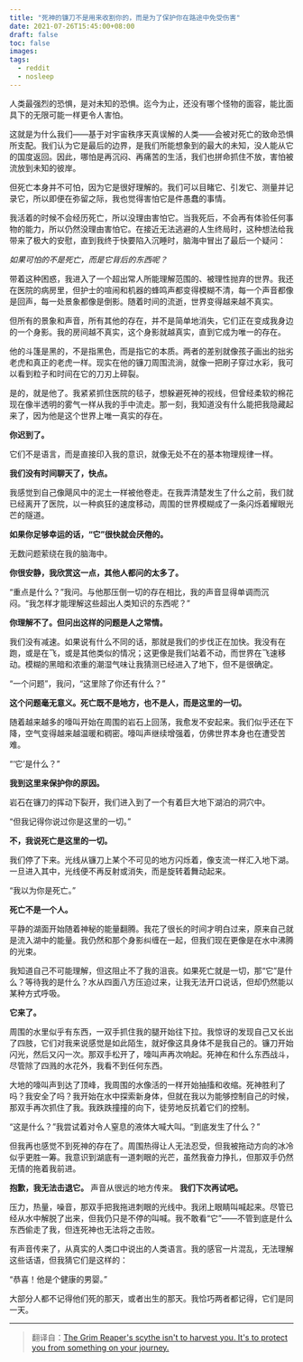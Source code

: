 ```yaml
---
title: "死神的镰刀不是用来收割你的，而是为了保护你在路途中免受伤害"
date: 2021-07-26T15:45:00+08:00
draft: false
toc: false
images:
tags: 
  - reddit
  - nosleep
---
```


人类最强烈的恐惧，是对未知的恐惧。迄今为止，还没有哪个怪物的面容，能比面具下的无限可能一样更令人害怕。

这就是为什么我们——基于对宇宙秩序天真误解的人类——会被对死亡的致命恐惧所支配。我们认为它是最后的边界，是我们所能想象到的最大的未知，没人能从它的国度返回。因此，哪怕是再沉闷、再痛苦的生活，我们也拼命抓住不放，害怕被流放到未知的彼岸。

但死亡本身并不可怕，因为它是很好理解的。我们可以目睹它、引发它、测量并记录它，所以即便在弥留之际，我也觉得害怕它是件愚蠢的事情。

我活着的时候不会经历死亡，所以没理由害怕它。当我死后，不会再有体验任何事物的能力，所以仍然没理由害怕它。在接近无法逃避的人生终局时，这种想法给我带来了极大的安慰，直到我终于快要陷入沉睡时，脑海中冒出了最后一个疑问：

*如果可怕的不是死亡，而是它背后的东西呢？*

带着这种困惑，我进入了一个超出常人所能理解范围的、被理性抛弃的世界。我还在医院的病房里，但护士的喧闹和机器的蜂鸣声都变得模糊不清，每一个声音都像是回声，每一处景象都像是倒影。随着时间的流逝，世界变得越来越不真实。

但所有的景象和声音，所有其他的存在，并不是简单地消失，它们正在变成我身边的一个身影。我的房间越不真实，这个身影就越真实，直到它成为唯一的存在。

他的斗篷是黑的，不是指黑色，而是指它的本质。两者的差别就像孩子画出的拙劣老虎和真正的老虎一样。现实在他的镰刀周围流淌，就像一把刷子穿过水彩，我可以看到粒子和时间在它的刀刃上碎裂。

是的，就是他了。我紧紧抓住医院的毯子，想躲避死神的视线，但曾经柔软的棉花现在像半透明的雾气一样从我的手中流走。那一刻，我知道没有什么能把我隐藏起来了，因为他是这个世界上唯一真实的存在。

**你迟到了。**

它们不是语言，而是直接印入我的意识，就像无处不在的基本物理规律一样。

**我们没有时间聊天了，快点。**

我感觉到自己像飓风中的泥土一样被他卷走。在我弄清楚发生了什么之前，我们就已经离开了医院，以一种疯狂的速度移动，周围的世界模糊成了一条闪烁着耀眼光芒的隧道。

**如果你足够幸运的话，“它”很快就会厌倦的。**

无数问题萦绕在我的脑海中。

**你很安静，我欣赏这一点，其他人都问的太多了。**

“重点是什么？”我问。与他那压倒一切的存在相比，我的声音显得单调而沉闷。“我怎样才能理解这些超出人类知识的东西呢？”

**你理解不了。但问出这样的问题是人之常情。**

我们没有减速。如果说有什么不同的话，那就是我们的步伐正在加快。我没有在跑，或是在飞，或是其他类似的情况；这更像是我们站着不动，而世界在飞速移动。模糊的黑暗和浓重的潮湿气味让我猜测已经进入了地下，但不是很确定。

“一个问题”，我问，“这里除了你还有什么？”

**这个问题毫无意义。死亡既不是地方，也不是人，而是这里的一切。**

随着越来越多的嚎叫开始在周围的岩石上回荡，我愈发不安起来。我们似乎还在下降，空气变得越来越温暖和稠密。嚎叫声继续增强着，仿佛世界本身也在遭受苦难。

“‘它’是什么？”

**我到这里来保护你的原因。**

岩石在镰刀的挥动下裂开，我们进入到了一个有着巨大地下湖泊的洞穴中。

“但我记得你说过你是这里的一切。”

**不，我说死亡是这里的一切。**

我们停了下来。光线从镰刀上某个不可见的地方闪烁着，像支流一样汇入地下湖。一旦进入其中，光线便不再反射或消失，而是旋转着舞动起来。

“我以为你是死亡。”

**死亡不是一个人。**

平静的湖面开始随着神秘的能量翻腾。我花了很长的时间才明白过来，原来自己就是流入湖中的能量。我仍然和那个身影纠缠在一起，但我们现在更像是在水中沸腾的光束。

我知道自己不可能理解，但这阻止不了我的沮丧。如果死亡就是一切，那“它”是什么？等待我的是什么？水从四面八方压迫过来，让我无法开口说话，但却仍然能以某种方式呼吸。

**它来了。**

周围的水里似乎有东西，一双手抓住我的腿开始往下拉。我惊讶的发现自己又长出了四肢，它们对我来说感觉是如此陌生，就好像这具身体不是我自己的。镰刀开始闪光，然后又闪一次。那双手松开了，嚎叫声再次响起。死神在和什么东西战斗，尽管除了四溅的水花外，我看不到任何东西。

大地的嚎叫声到达了顶峰，我周围的水像活的一样开始抽搐和收缩。死神胜利了吗？我安全了吗？我开始在水中探索新身体，但就在我以为能够控制自己的时候，那双手再次抓住了我。我跌跌撞撞的向下，徒劳地反抗着它们的控制。

“这是什么？”我尝试着对令人窒息的液体大喊大叫。“到底发生了什么？”

但我再也感觉不到死神的存在了。周围热得让人无法忍受，但我被拖动方向的冰冷似乎更胜一筹。我意识到湖底有一道刺眼的光芒，虽然我奋力挣扎，但那双手仍然无情的拖着我前进。

**抱歉，我无法击退它。** 声音从很远的地方传来。 **我们下次再试吧。**

压力，热量，噪音，那双手把我拖进刺眼的光线中。我闭上眼睛叫喊起来。尽管已经从水中解脱了出来，但我仍只是不停的叫喊。我不敢看“它”——不管到底是什么东西偷走了我，但连死神也无法将之击败。

有声音传来了，从真实的人类口中说出的人类语言。我的感官一片混乱，无法理解这些话语，但我猜它们是这样的：

“恭喜！他是个健康的男婴。”

大部分人都不记得他们死的那天，或者出生的那天。我恰巧两者都记得，它们是同一天。

------

> 翻译自：[The Grim Reaper's scythe isn't to harvest you. It's to protect you from something on your journey.](https://www.reddit.com/r/nosleep/comments/6imkuw/the_grim_reapers_scythe_isnt_to_harvest_you_its/)
